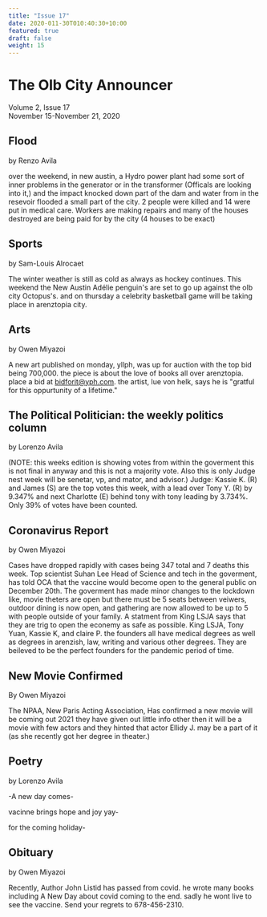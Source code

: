 ```yaml
---
title: "Issue 17"
date: 2020-011-30T010:40:30+10:00
featured: true
draft: false
weight: 15
---
```



# The Olb City Announcer
Volume 2, Issue 17  
November 15-November 21, 2020

## Flood
by Renzo Avila

over the weekend, in new austin, a Hydro power plant had some sort of inner problems in the generator or in the transformer (Officals are looking into it,) and the impact knocked down part of the dam and water from in the resevoir flooded a small part of the city. 2 people were killed and 14 were put in medical care. Workers are making repairs and many of the houses destroyed are being paid for by the city (4 houses to be exact)

## Sports
by Sam-Louis Alrocaet

The winter weather is still as cold as always as hockey continues. This weekend the New Austin Adélie penguin's are set to go up against the olb city Octopus's. and on thursday a celebrity basketball game will be taking place in arenztopia city.


## Arts
by Owen Miyazoi

A new art published on monday, yllph, was up for auction with the top bid being 700,000. the piece is about the love of books all over arenztopia. place a bid at bidforit@yph.com. the artist, lue von helk, says he is "gratful for this oppurtunity of a lifetime."

## The Political Politician: the weekly politics column
by Lorenzo Avila

(NOTE: this weeks edition is showing votes from within the goverment this is not final in anyway and this is not a majority vote. Also this is only Judge nest week will be senetar, vp, and mator, and advisor.)
Judge:
Kassie K. (R) and James (S) are the top votes this week, with a lead over Tony Y. (R) by 9.347% and next Charlotte (E) behind tony with tony leading by 3.734%. Only 39% of votes have been counted.

## Coronavirus Report
by Owen Miyazoi

Cases have dropped rapidly with cases being 347 total and 7 deaths this week. Top scientist  Suhan Lee Head of Science and tech in the goverment, has told OCA that the vaccine would become open to the general public on December 20th. The goverment has made minor changes to the lockdown like, movie theters are open but there must be 5 seats between veiwers, outdoor dining is now open, and gathering are now allowed to be up to 5 with people outside of your family. A statment from King LSJA says that they are trig to open the econemy as safe as possible. King LSJA, Tony Yuan, Kassie K, and claire P. the founders all have medical degrees as well as degrees in arenzish, law,  writing and various other degrees. They are beileved to be the perfect founders for the pandemic period of time.




## New Movie Confirmed
By Owen Miyazoi

The NPAA, New Paris Acting Association, Has confirmed a new movie will be coming out 2021 they have given out little info other then it will be a movie with few actors and they hinted that actor Ellidy J. may be a part of it (as she recently got her degree in theater.)

## Poetry
by Lorenzo Avila

-A new day comes-

vacinne brings hope and joy yay-

for the coming holiday-

## Obituary
by Owen Miyazoi

Recently, Author John Listid has passed from covid. he wrote many books including A New Day about covid coming to the end. sadly he wont live to see the vaccine. Send your regrets to 678-456-2310.

